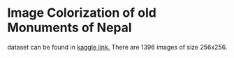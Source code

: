 # Image Colorization of old Monuments of Nepal


dataset can be found in [kaggle link.](https://www.kaggle.com/datasets/romikgosai/nepalimonumentcombine) There are 1396 images of size 256x256. 



